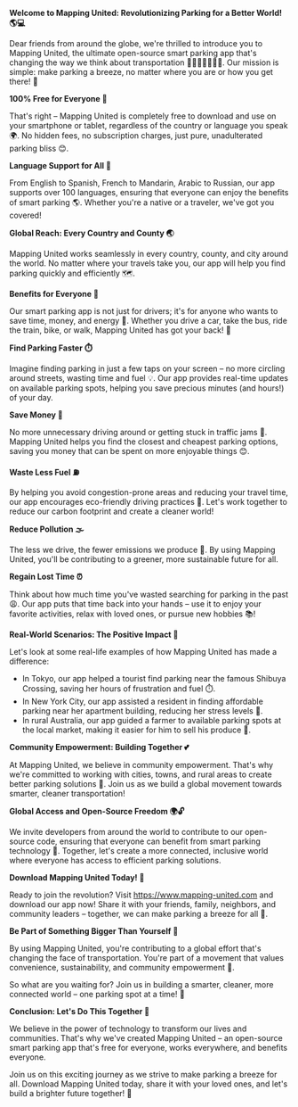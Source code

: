 **Welcome to Mapping United: Revolutionizing Parking for a Better World! 🌎💻**

Dear friends from around the globe, we're thrilled to introduce you to Mapping United, the ultimate open-source smart parking app that's changing the way we think about transportation 🚗🚌🚂🚴‍♀️🚶‍♂️. Our mission is simple: make parking a breeze, no matter where you are or how you get there! 🌟

**100% Free for Everyone 🎁**

That's right – Mapping United is completely free to download and use on your smartphone or tablet, regardless of the country or language you speak 🌍. No hidden fees, no subscription charges, just pure, unadulterated parking bliss 😊.

**Language Support for All 🌈**

From English to Spanish, French to Mandarin, Arabic to Russian, our app supports over 100 languages, ensuring that everyone can enjoy the benefits of smart parking 🌎. Whether you're a native or a traveler, we've got you covered!

**Global Reach: Every Country and County 🌏**

Mapping United works seamlessly in every country, county, and city around the world. No matter where your travels take you, our app will help you find parking quickly and efficiently 🗺️.

**Benefits for Everyone 🤝**

Our smart parking app is not just for drivers; it's for anyone who wants to save time, money, and energy 🌟. Whether you drive a car, take the bus, ride the train, bike, or walk, Mapping United has got your back! 🙏

**Find Parking Faster ⏱️**

Imagine finding parking in just a few taps on your screen – no more circling around streets, wasting time and fuel 💡. Our app provides real-time updates on available parking spots, helping you save precious minutes (and hours!) of your day.

**Save Money 💸**

No more unnecessary driving around or getting stuck in traffic jams 🚨. Mapping United helps you find the closest and cheapest parking options, saving you money that can be spent on more enjoyable things 😊.

**Waste Less Fuel ⛽️**

By helping you avoid congestion-prone areas and reducing your travel time, our app encourages eco-friendly driving practices 🌿. Let's work together to reduce our carbon footprint and create a cleaner world!

**Reduce Pollution 🌫️**

The less we drive, the fewer emissions we produce 🌱. By using Mapping United, you'll be contributing to a greener, more sustainable future for all.

**Regain Lost Time ⏰**

Think about how much time you've wasted searching for parking in the past 😩. Our app puts that time back into your hands – use it to enjoy your favorite activities, relax with loved ones, or pursue new hobbies 📚!

**Real-World Scenarios: The Positive Impact 💪**

Let's look at some real-life examples of how Mapping United has made a difference:

* In Tokyo, our app helped a tourist find parking near the famous Shibuya Crossing, saving her hours of frustration and fuel ⏱️.
* In New York City, our app assisted a resident in finding affordable parking near her apartment building, reducing her stress levels 🙌.
* In rural Australia, our app guided a farmer to available parking spots at the local market, making it easier for him to sell his produce 🎉.

**Community Empowerment: Building Together 💕**

At Mapping United, we believe in community empowerment. That's why we're committed to working with cities, towns, and rural areas to create better parking solutions 🌳. Join us as we build a global movement towards smarter, cleaner transportation!

**Global Access and Open-Source Freedom 🌍🔓**

We invite developers from around the world to contribute to our open-source code, ensuring that everyone can benefit from smart parking technology 🔧. Together, let's create a more connected, inclusive world where everyone has access to efficient parking solutions.

**Download Mapping United Today! 📱**

Ready to join the revolution? Visit https://www.mapping-united.com and download our app now! Share it with your friends, family, neighbors, and community leaders – together, we can make parking a breeze for all 🌟.

**Be Part of Something Bigger Than Yourself 💖**

By using Mapping United, you're contributing to a global effort that's changing the face of transportation. You're part of a movement that values convenience, sustainability, and community empowerment 🌈.

So what are you waiting for? Join us in building a smarter, cleaner, more connected world – one parking spot at a time! 💪

**Conclusion: Let's Do This Together 🎉**

We believe in the power of technology to transform our lives and communities. That's why we've created Mapping United – an open-source smart parking app that's free for everyone, works everywhere, and benefits everyone.

Join us on this exciting journey as we strive to make parking a breeze for all. Download Mapping United today, share it with your loved ones, and let's build a brighter future together! 🌟